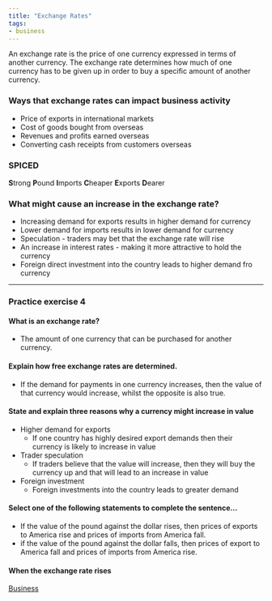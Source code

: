 ```yaml
---
title: "Exchange Rates"
tags:
- business
---
```


An exchange rate is the price of one currency expressed in terms of another currency. The exchange rate determines how much of one currency has to be given up in order to buy a specific amount of another currency.

### Ways that exchange rates can impact business activity

- Price of exports in international markets
- Cost of goods bought from overseas
- Revenues and profits earned overseas
- Converting cash receipts from customers overseas

### SPICED

**S**trong
**P**ound
**I**mports
**C**heaper
**E**xports
**D**earer

### What might cause an increase in the exchange rate?

- Increasing demand for exports results in higher demand for currency
- Lower demand for imports results in lower demand for currency
- Speculation - traders may bet that the exchange rate will rise
- An increase in interest rates - making it more attractive to hold the currency
- Foreign direct investment into the country leads to higher demand fro currency


---

### Practice exercise 4

#### What is an exchange rate?

- The amount of one currency that can be purchased for another currency.


#### Explain how free exchange rates are determined.

- If the demand for payments in one currency increases, then the value of that currency would increase, whilst the opposite is also true.

#### State and explain three reasons why a currency might increase in value

- Higher demand for exports
	- If one country has highly desired export demands then their currency is likely to increase in value
- Trader speculation
	- If traders believe that the value will increase, then they will buy the currency up and that will lead to an increase in value
- Foreign investment
	- Foreign investments into the country leads to greater demand

#### Select one of the following statements to complete the sentence...

- If the value of the pound against the dollar rises, then prices of exports to America rise and prices of imports from America fall.
- if the value of the pound against the dollar falls, then prices of export to America fall and prices of imports from America rise.

#### When the exchange rate rises


[Business](/Business)